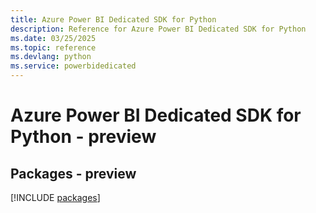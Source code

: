 ```yaml
---
title: Azure Power BI Dedicated SDK for Python
description: Reference for Azure Power BI Dedicated SDK for Python
ms.date: 03/25/2025
ms.topic: reference
ms.devlang: python
ms.service: powerbidedicated
---
```

# Azure Power BI Dedicated SDK for Python - preview
## Packages - preview
[!INCLUDE [packages](power-bi-dedicated-index.md)]